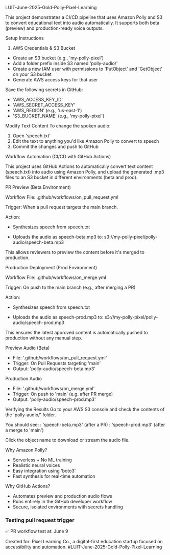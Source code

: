 LUIT-June-2025-Gold-Polly-Pixel-Learning

This project demonstrates a CI/CD pipeline that uses Amazon Polly and S3 to convert educational text into audio automatically. It supports both beta (preview) and production-ready voice outputs.


Setup Instructions

1. AWS Credentials & S3 Bucket
- Create an S3 bucket (e.g., 'my-polly-pixel')
- Add a folder prefix inside S3 named 'polly-audio/'
- Create a new IAM user with permissions to 'PutObject' and 'GetObject' on your S3 bucket
- Generate AWS access keys for that user

Save the following secrets in GitHub:
- 'AWS_ACCESS_KEY_ID'
- 'AWS_SECRET_ACCESS_KEY'
- 'AWS_REGION' (e.g., 'us-east-1')
- 'S3_BUCKET_NAME' (e.g., 'my-polly-pixel')


Modify Text Content
To change the spoken audio:

1. Open 'speech.txt'
2. Edit the text to anything you'd like Amazon Polly to convert to speech
3. Commit the changes and push to GitHub

Workflow Automation (CI/CD with GitHub Actions)

This project uses GitHub Actions to automatically convert text content (speech.txt) into audio using Amazon Polly, and upload the generated .mp3 files to an S3 bucket in different environments (beta and prod).

PR Preview (Beta Environment)

Workflow File: .github/workflows/on_pull_request.yml

Trigger: When a pull request targets the main branch.

Action:

- Synthesizes speech from speech.txt

- Uploads the audio as speech-beta.mp3 to: s3://my-polly-pixel/polly-audio/speech-beta.mp3

This allows reviewers to preview the content before it's merged to production.

Production Deployment (Prod Environment)

Workflow File: .github/workflows/on_merge.yml

Trigger: On push to the main branch (e.g., after merging a PR)

Action:

- Synthesizes speech from speech.txt

- Uploads the audio as speech-prod.mp3 to: s3://my-polly-pixel/polly-audio/speech-prod.mp3

This ensures the latest approved content is automatically pushed to production without any manual step.


Preview Audio (Beta)
- File: '.github/workflows/on_pull_request.yml'
- Trigger: On Pull Requests targeting 'main'
- Output: 'polly-audio/speech-beta.mp3'

Production Audio
- File: '.github/workflows/on_merge.yml'
- Trigger: On push to 'main' (e.g. after PR merge)
- Output: 'polly-audio/speech-prod.mp3'


Verifying the Results
Go to your AWS S3 console and check the contents of the 'polly-audio/' folder.

You should see:
: 'speech-beta.mp3' (after a PR)
: 'speech-prod.mp3' (after a merge to 'main')

Click the object name to download or stream the audio file.


Why Amazon Polly?
- Serverless + No ML training
- Realistic neural voices
- Easy integration using 'boto3'
- Fast synthesis for real-time automation

Why GitHub Actions?
- Automates preview and production audio flows
- Runs entirely in the GitHub developer workflow
- Secure, isolated environments with secrets handling

### Testing pull request trigger

✅ PR workflow test at: June 9


Created for:
Pixel Learning Co., a digital-first education startup focused on accessibility and automation.
#LUIT-June-2025-Gold-Polly-Pixel-Learning
